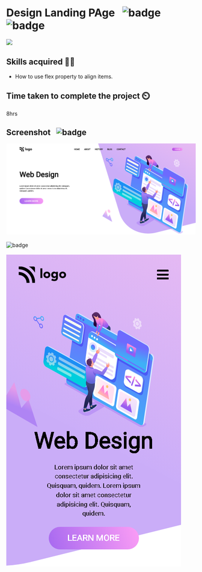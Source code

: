 #  Design Landing PAge &nbsp; ![badge](https://img.shields.io/badge/HTML%20and%20CSS-Project8-green) &nbsp; ![badge](https://img.shields.io/badge/-Responsive-orange)

[![](https://img.shields.io/badge/Live-Link-blue)](https://designlandingpage-web.netlify.app/)

## Skills acquired 👨‍💻

- How to use flex property to align items.
## Time taken to complete the project ⏲️

8hrs

## Screenshot &nbsp; ![badge](https://img.shields.io/badge/Website-Screenshot-orange)
![project8](./images/screenshot.png)
<br>
<br>
![badge](https://img.shields.io/badge/Mobile-View-yellow)
<br>
<br>
![project8](./images/mobileview.png)